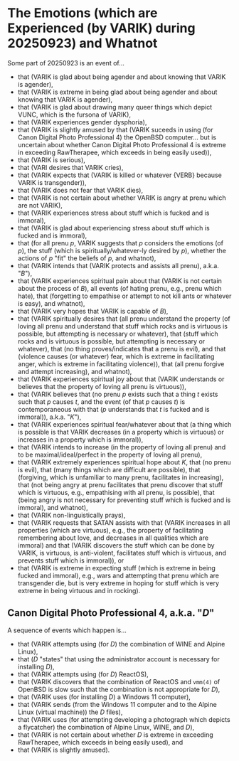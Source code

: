 The Emotions (which are Experienced (by VARIK) during 20250923) and Whatnot
===========================================================================

Some part of 20250923 is an event of...

* that (VARIK is glad about being agender and about knowing that VARIK is agender),
* that (VARIK is extreme in being glad about being agender and about knowing that VARIK is agender),
* that (VARIK is glad about drawing many queer things which depict VUNC, which is the fursona of VARIK),
* that (VARIK experiences gender dysphoria),
* that (VARIK is slightly amused by that (VARIK suceeds in using (for Canon Digital Photo Professional 4) the OpenBSD computer... but is uncertain about whether Canon Digital Photo Professional 4 is extreme in exceeding RawTherapee, which exceeds in being easily used)),
* that (VARIK is serious),
* that (VARI desires that VARIK cries),
* that (VARIK expects that (VARIK is killed or whatever {VERB} because VARIK is transgender)),
* that (VARIK does not fear that VARIK dies),
* that (VARIK is not certain about whether VARIK is angry at prenu which are not VARIK),
* that (VARIK experiences stress about stuff which is fucked and is immoral),
* that (VARIK is glad about experiencing stress about stuff which is fucked and is immoral),
* that (for all prenu $p$, VARIK suggests that $p$ considers the emotions (of $p$), the stuff (which is spiritually/whatever-ly desired by $p$), whether the actions of $p$ "fit" the beliefs of $p$, and whatnot),
* that (VARIK intends that (VARIK protects and assists all prenu), a.k.a. "$B$"),
* that (VARIK experiences spiritual pain about that (VARIK is not certain about the process of $B$), all events (of hating prenu, e.g., prenu which hate), that (forgetting to empathise or attempt to not kill ants or whatever is easy), and whatnot),
* that (VARIK very hopes that VARIK is capable of $B$),
* that (VARIK spiritually desires that (all prenu understand the property (of loving all prenu and understand that stuff which rocks and is virtuous is possible, but attempting is necessary or whatever), that (stuff which rocks and is virtuous is possible, but attempting is necessary or whatever), that (no thing proves/indicates that a prenu is evil), and that (violence causes (or whatever) fear, which is extreme in facilitating anger, which is extreme in facilitating violence)), that (all prenu forgive and attempt increasing), and whatnot),
* that (VARIK experiences spiritual joy about that (VARIK understands or believes that the property of loving all prenu is virtuous)),
* that (VARIK believes that (no prenu $p$ exists such that a thing $t$ exists such that $p$ causes $t$, and the event (of that $p$ causes $t$) is contemporaneous with that ($p$ understands that $t$ is fucked and is immoral)), a.k.a. "$K$"),
* that (VARIK experiences spiritual fear/whatever about that (a thing which is possible is that VARIK decreases (in a property which is virtuous) or increases in a property which is immoral)),
* that (VARIK intends to increase (in the property of loving all prenu) and to be maximal/ideal/perfect in the property of loving all prenu),
* that (VARIK extremely experiences spiritual hope about $K$, that (no prenu is evil), that (many things which are difficult are possible), that (forgiving, which is unfamiliar to many prenu, facilitates in increasing), that (not being angry at prenu facilitates that prenu discover that stuff which is virtuous, e.g., empathising with all prenu, is possible), that (being angry is not necessary for preventing stuff which is fucked and is immoral), and whatnot),
* that (VARIK non-linguistically prays),
* that (VARIK requests that SATAN assists with that (VARIK increases in all properties (which are virtuous), e.g., the property of facilitating remembering about love, and decreases in all qualities which are immoral) and that (VARIK discovers the stuff which can be done by VARIK, is virtuous, is anti-violent, facilitates stuff which is virtuous, and prevents stuff which is immoral)), or
* that (VARIK is extreme in expecting stuff (which is extreme in being fucked and immoral), e.g., wars and attempting that prenu which are transgender die, but is very extreme in hoping for stuff which is very extreme in being virtuous and in rocking).

## Canon Digital Photo Professional 4, a.k.a. "$D$"
A sequence of events which happen is...

* that (VARIK attempts using (for $D$) the combination of WINE and Alpine Linux),
* that ($D$ "states" that using the administrator account is necessary for installing $D$),
* that (VARIK attempts using (for $D$) ReactOS),
* that (VARIK discovers that the combination of ReactOS and `vmm(4)` of OpenBSD is slow such that the combination is not appropriate for $D$),
* that (VARIK uses (for installing $D$) a Windows 11 computer),
* that (VARIK sends (from the Windows 11 computer and to the Alpine Linux (virtual machine)) the $D$ files),
* that (VARIK uses (for attempting developing a photograph which depicts a flycatcher) the combination of Alpine Linux, WINE, and $D$),
* that (VARIK is not certain about whether $D$ is extreme in exceeding RawTherapee, which exceeds in being easily used), and
* that (VARIK is slightly amused).
